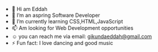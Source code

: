 - 👋 Hi am Eddah
- 🔭 I’m an aspring Software Developer
- 🌱 I’m currently learning CSS,HTML,JavaScript
- 📫  Am looking for Web Development opportunities
- :relaxed:  you can reach  me via email: gikundaeddah@gmail.com 
- ⚡ Fun fact: I love dancing and good music

